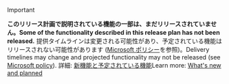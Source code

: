> [!IMPORTANT]
> <span data-ttu-id="c5c60-101">**このリリース計画で説明されている機能の一部は、まだリリースされていません。**</span><span class="sxs-lookup"><span data-stu-id="c5c60-101">**Some of the functionality described in this release plan has not been released.**</span></span> <span data-ttu-id="c5c60-102">提供タイムラインは変更される可能性があり、予定されている機能はリリースされない可能性があります ([Microsoft ポリシー](https://go.microsoft.com/fwlink/p/?linkid=2007332)を参照)。</span><span class="sxs-lookup"><span data-stu-id="c5c60-102">Delivery timelines may change and projected functionality may not be released (see [Microsoft policy](https://go.microsoft.com/fwlink/p/?linkid=2007332)).</span></span> <span data-ttu-id="c5c60-103">詳細: [新機能と予定されている機能](/dynamics365-release-plan/2020wave1/dynamics365-commerce/planned-features)</span><span class="sxs-lookup"><span data-stu-id="c5c60-103">Learn more: [What's new and planned](/dynamics365-release-plan/2020wave1/dynamics365-commerce/planned-features)</span></span> 
